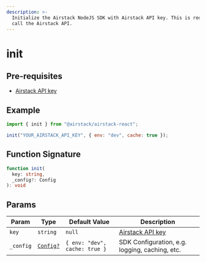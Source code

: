```yaml
---
description: >-
  Initialize the Airstack NodeJS SDK with Airstack API key. This is required to
  call the Airstack API.
---
```


# init

## Pre-requisites

* [Airstack API key](../../get-started/get-api-key.md)

## Example

```javascript
import { init } from "@airstack/airstack-react";

init("YOUR_AIRSTACK_API_KEY", { env: "dev", cache: true });
```

## Function Signature

```typescript
function init(
  key: string,
  _config?: Config
): void
```

## Params

| Param     | Type                              | Default Value                 | Description                                          |
| --------- | --------------------------------- | ----------------------------- | ---------------------------------------------------- |
| `key`     | `string`                          | `null`                        | [Airstack API key](../../get-started/get-api-key.md) |
| `_config` | [`Config?`](../objects/config.md) | `{ env: "dev", cache: true }` | SDK Configuration, e.g. logging, caching, etc.       |

